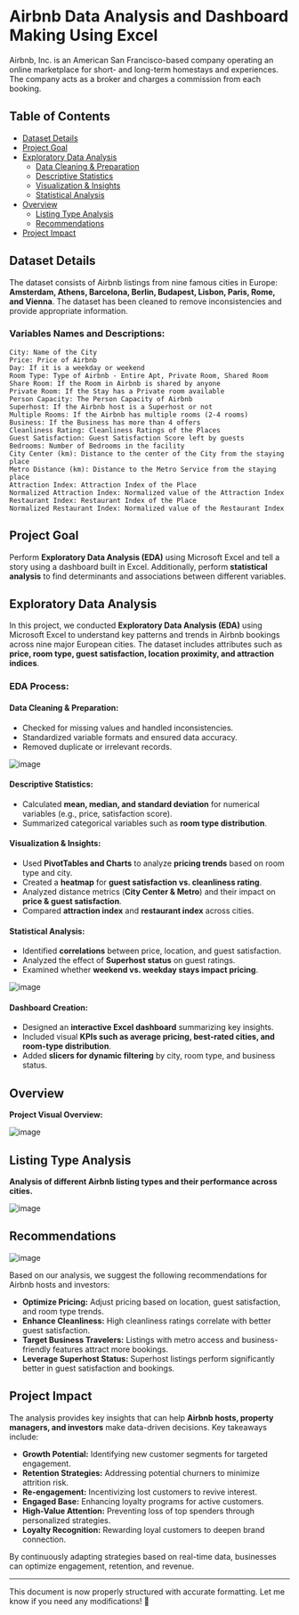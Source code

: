 # Airbnb Data Analysis and Dashboard Making Using Excel

Airbnb, Inc. is an American San Francisco-based company operating an online marketplace for short- and long-term homestays and experiences. The company acts as a broker and charges a commission from each booking.  

## Table of Contents

- [Dataset Details](#dataset-details)
- [Project Goal](#project-goal)
- [Exploratory Data Analysis](#exploratory-data-analysis)
  - [Data Cleaning & Preparation](#data-cleaning--preparation)
  - [Descriptive Statistics](#descriptive-statistics)
  - [Visualization & Insights](#visualization--insights)
  - [Statistical Analysis](#statistical-analysis)
- [Overview](#overview)
  - [Listing Type Analysis](#listing-type-analysis)
  - [Recommendations](#recommendations)
- [Project Impact](#project-impact)

## Dataset Details

The dataset consists of Airbnb listings from nine famous cities in Europe: **Amsterdam, Athens, Barcelona, Berlin, Budapest, Lisbon, Paris, Rome, and Vienna**. The dataset has been cleaned to remove inconsistencies and provide appropriate information.  

### Variables Names and Descriptions:

```Excel
City: Name of the City
Price: Price of Airbnb
Day: If it is a weekday or weekend
Room Type: Type of Airbnb - Entire Apt, Private Room, Shared Room
Share Room: If the Room in Airbnb is shared by anyone
Private Room: If the Stay has a Private room available
Person Capacity: The Person Capacity of Airbnb
Superhost: If the Airbnb host is a Superhost or not
Multiple Rooms: If the Airbnb has multiple rooms (2-4 rooms)
Business: If the Business has more than 4 offers
Cleanliness Rating: Cleanliness Ratings of the Places
Guest Satisfaction: Guest Satisfaction Score left by guests
Bedrooms: Number of Bedrooms in the facility
City Center (km): Distance to the center of the City from the staying place
Metro Distance (km): Distance to the Metro Service from the staying place
Attraction Index: Attraction Index of the Place
Normalized Attraction Index: Normalized value of the Attraction Index
Restaurant Index: Restaurant Index of the Place
Normalized Restaurant Index: Normalized value of the Restaurant Index
```

## Project Goal

Perform **Exploratory Data Analysis (EDA)** using Microsoft Excel and tell a story using a dashboard built in Excel. Additionally, perform **statistical analysis** to find determinants and associations between different variables.

## Exploratory Data Analysis

In this project, we conducted **Exploratory Data Analysis (EDA)** using Microsoft Excel to understand key patterns and trends in Airbnb bookings across nine major European cities. The dataset includes attributes such as **price, room type, guest satisfaction, location proximity, and attraction indices**.

### EDA Process:

#### Data Cleaning & Preparation:
- Checked for missing values and handled inconsistencies.
- Standardized variable formats and ensured data accuracy.
- Removed duplicate or irrelevant records.

![image](https://github.com/user-attachments/assets/e6f128fe-2c75-4116-a23d-1438c578f1b7)


#### Descriptive Statistics:
- Calculated **mean, median, and standard deviation** for numerical variables (e.g., price, satisfaction score).
- Summarized categorical variables such as **room type distribution**.


#### Visualization & Insights:
- Used **PivotTables and Charts** to analyze **pricing trends** based on room type and city.
- Created a **heatmap** for **guest satisfaction vs. cleanliness rating**.
- Analyzed distance metrics (**City Center & Metro**) and their impact on **price & guest satisfaction**.
- Compared **attraction index** and **restaurant index** across cities.

#### Statistical Analysis:
- Identified **correlations** between price, location, and guest satisfaction.
- Analyzed the effect of **Superhost status** on guest ratings.
- Examined whether **weekend vs. weekday stays impact pricing**.

![image](https://github.com/user-attachments/assets/74ae533e-a130-41ab-86a1-3e6b6ce1b455)


#### Dashboard Creation:
- Designed an **interactive Excel dashboard** summarizing key insights.
- Included visual **KPIs such as average pricing, best-rated cities, and room-type distribution**.
- Added **slicers for dynamic filtering** by city, room type, and business status.

## Overview

**Project Visual Overview:** 

![image](https://github.com/user-attachments/assets/c8684b7b-6cb7-456f-866c-6e454f933964)


## Listing Type Analysis

**Analysis of different Airbnb listing types and their performance across cities.**

![image](https://github.com/user-attachments/assets/c14782cf-f95b-4377-9220-25d06e10594d)


## Recommendations

![image](https://github.com/user-attachments/assets/4756d2ca-9c12-4947-b258-ed5d07865b62)


Based on our analysis, we suggest the following recommendations for Airbnb hosts and investors:
- **Optimize Pricing:** Adjust pricing based on location, guest satisfaction, and room type trends.
- **Enhance Cleanliness:** High cleanliness ratings correlate with better guest satisfaction.
- **Target Business Travelers:** Listings with metro access and business-friendly features attract more bookings.
- **Leverage Superhost Status:** Superhost listings perform significantly better in guest satisfaction and bookings.

## Project Impact

The analysis provides key insights that can help **Airbnb hosts, property managers, and investors** make data-driven decisions. Key takeaways include:

- **Growth Potential:** Identifying new customer segments for targeted engagement.
- **Retention Strategies:** Addressing potential churners to minimize attrition risk.
- **Re-engagement:** Incentivizing lost customers to revive interest.
- **Engaged Base:** Enhancing loyalty programs for active customers.
- **High-Value Attention:** Preventing loss of top spenders through personalized strategies.
- **Loyalty Recognition:** Rewarding loyal customers to deepen brand connection.

By continuously adapting strategies based on real-time data, businesses can optimize engagement, retention, and revenue.

---

This document is now properly structured with accurate formatting. Let me know if you need any modifications! 🚀


